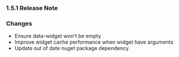 ﻿### 1.5.1 Release Note

### Changes

- Ensure data-widget won't be empty
- Improve widget cache performance when widget have arguments
- Update out of date nuget package dependency
